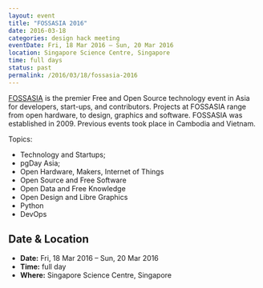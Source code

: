```yaml
---
layout: event
title: "FOSSASIA 2016"
date: 2016-03-18
categories: design hack meeting
eventDate: Fri, 18 Mar 2016 – Sun, 20 Mar 2016
location: Singapore Science Centre, Singapore
time: full days
status: past
permalink: /2016/03/18/fossasia-2016
---
```


[FOSSASIA](http://2016.fossasia.org/) is the premier Free and Open Source technology event in Asia for developers, start-ups, and contributors. Projects at FOSSASIA range from open hardware, to design, graphics and software. FOSSASIA was established in 2009. Previous events took place in Cambodia and Vietnam.

Topics:

- Technology and Startups;
- pgDay Asia;
- Open Hardware, Makers, Internet of Things
- Open Source and Free Software
- Open Data and Free Knowledge
- Open Design and Libre Graphics
- Python
- DevOps

## Date & Location

- **Date:** Fri, 18 Mar 2016 – Sun, 20 Mar 2016
- **Time:** full day
- **Where:** Singapore Science Centre, Singapore
